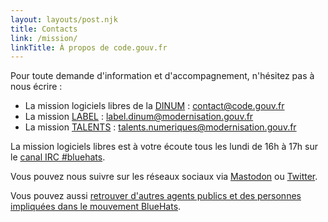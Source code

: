 ```yaml
---
layout: layouts/post.njk
title: Contacts
link: /mission/
linkTitle: À propos de code.gouv.fr
---
```


Pour toute demande d'information et d'accompagnement, n'hésitez pas à nous écrire :

- La mission logiciels libres de la [DINUM](https://numerique.gouv.fr) : [contact@code.gouv.fr](mailto:contact@code.gouv.fr)
- La mission [LABEL](https://catalogue.numerique.gouv.fr/) : [label.dinum@modernisation.gouv.fr](mailto:label.dinum@modernisation.gouv.fr)
- La mission [TALENTS](https://metiers.numerique.gouv.fr/) : [talents.numeriques@modernisation.gouv.fr](mailto:talents.numeriques@modernisation.gouv.fr)

La mission logiciels libres est à votre écoute tous les lundi de 16h à 17h sur le [canal IRC #bluehats](https://web.libera.chat).

Vous pouvez nous suivre sur les réseaux sociaux via [Mastodon](https://mastodon.social/@CodeGouvFr) ou [Twitter](https://twitter.com/codegouvfr).

Vous pouvez aussi [retrouver d'autres agents publics et des personnes impliquées dans le mouvement BlueHats](https://man.sr.ht/~codegouvfr/logiciels-libres/espaces-communication-bluehats.md).
